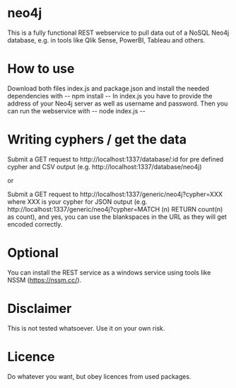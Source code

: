 # neo4j
This is a fully functional REST webservice to pull data out of a NoSQL Neo4j database, e.g. in tools like Qlik Sense, PowerBI, Tableau and others.

# How to use
Download both files index.js and package.json and install the needed dependencies with 
-- npm install --
In index.js you have to provide the address of your Neo4j server as well as username and password.
Then you can run the webservice with
-- node index.js --

# Writing cyphers / get the data
Submit a GET request to http://localhost:1337/database/:id for pre defined cypher and CSV output (e.g.  http://localhost:1337/database/neo4j)

or

Submit a GET request to http://localhost:1337/generic/neo4j?cypher=XXX where XXX is your cypher for JSON output (e.g. http://localhost:1337/generic/neo4j?cypher=MATCH (n) RETURN count(n) as count), and yes, you can use the blankspaces in the URL as they will get encoded correctly.

# Optional
You can install the REST service as a windows service using tools like NSSM (https://nssm.cc/).

# Disclaimer
This is not tested whatsoever. Use it on your own risk.

# Licence
Do whatever you want, but obey licences from used packages.
